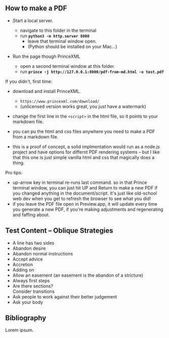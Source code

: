 ## How to make a PDF
 
- Start a local server. 
	- navigate to this folder in the terminal
	- run **`python3 -m http.server 8000`**
		- leave that terminal window open. 
		- (Python should be installed on your Mac…)

- Run the page though PrinceXML
	- open a second terminal window at this folder.
	- run **`prince -j http://127.0.0.1:8000/pdf-from-md.html -o test.pdf`**

If you didn't, first time:


- download and install PrinceXML. 
	- `https://www.princexml.com/download/`
	- (unlicensed version works great, you just have a watermark)

- change the first line in the `<script>` in the html file, so it points to your markdown file.

- you can pu the html and css files anywhere you need to make a PDF from a markdown file.

- this is a proof of concept, a solid implmentation would run as a node.js project and have options for differnt PDF rendering systems – but I like that this one is just simple vanilla html and css that magically does a thing.


Pro tips:
- up-arrow key in terminal re-runs last command. so in that Prince terminal window, you can just hit UP and Return to make a new PDF if you changed anything in the document/script. It's just like old-school web dev when you get to refresh the browser to see what you did!
- if you leave the PDF file open in Preview.app, it will update every time you generate a new PDF, if you're making adjustments and regenerating and faffing about. 


## Test Content – Oblique Strategies

- A line has two sides
- Abandon desire
- Abandon normal instructions
- Accept advice
- Accretion
- Adding on
- Allow an easement (an easement is the abandon of a stricture)
- Always first steps
- Are there sections? <br>Consider transitions
- Ask people to work against their better judgement
- Ask your body



## Bibliography

Lorem ipsum.
